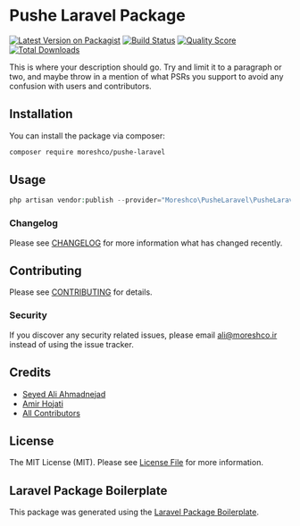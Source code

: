# Pushe Laravel Package

[![Latest Version on Packagist](https://img.shields.io/packagist/v/moreshco/pushe-laravel.svg?style=flat-square)](https://packagist.org/packages/moreshco/pushe-laravel)
[![Build Status](https://img.shields.io/travis/moreshco/pushe-laravel/master.svg?style=flat-square)](https://travis-ci.org/moreshco/pushe-laravel)
[![Quality Score](https://img.shields.io/scrutinizer/g/moreshco/pushe-laravel.svg?style=flat-square)](https://scrutinizer-ci.com/g/moreshco/pushe-laravel)
[![Total Downloads](https://img.shields.io/packagist/dt/moreshco/pushe-laravel.svg?style=flat-square)](https://packagist.org/packages/moreshco/pushe-laravel)

This is where your description should go. Try and limit it to a paragraph or two, and maybe throw in a mention of what PSRs you support to avoid any confusion with users and contributors.

## Installation

You can install the package via composer:

```bash
composer require moreshco/pushe-laravel
```

## Usage

``` php
php artisan vendor:publish --provider="Moreshco\PusheLaravel\PusheLaravelServiceProvider" --tag="config"
```

### Changelog

Please see [CHANGELOG](CHANGELOG.md) for more information what has changed recently.

## Contributing

Please see [CONTRIBUTING](CONTRIBUTING.md) for details.

### Security

If you discover any security related issues, please email ali@moreshco.ir instead of using the issue tracker.

## Credits

- [Seyed Ali Ahmadnejad](https://github.com/saahmadnejad)
- [Amir Hojati](https://gitlab.com/amir_a)
- [All Contributors](../../contributors)

## License

The MIT License (MIT). Please see [License File](LICENSE.md) for more information.

## Laravel Package Boilerplate

This package was generated using the [Laravel Package Boilerplate](https://laravelpackageboilerplate.com).
